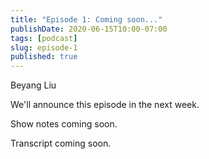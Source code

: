 ```yaml
---
title: "Episode 1: Coming soon..."
publishDate: 2020-06-15T10:00-07:00
tags: [podcast]
slug: episode-1
published: true
---
```


<!-- START GUESTS -->
<span>
Beyang Liu
</span>
<!-- END GUESTS -->

<!-- START SUMMARY -->
We'll announce this episode in the next week.
<!-- END SUMMARY -->

<!-- START SHOWNOTES -->
Show notes coming soon.
<!-- END SHOWNOTES -->

<!-- START TRANSCRIPT -->
Transcript coming soon.
<!-- END TRANSCRIPT -->